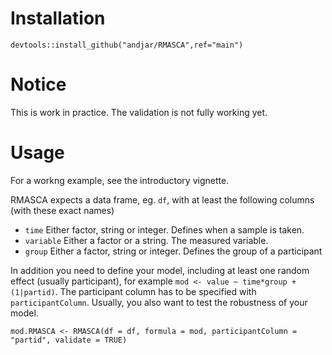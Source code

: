 # Installation

```{r}
devtools::install_github("andjar/RMASCA",ref="main")
```

# Notice

This is work in practice. The validation is not fully working yet.

# Usage

For a workng example, see the introductory vignette.

RMASCA expects a data frame, eg. `df`, with at least the following columns (with these exact names)

* `time` Either factor, string or integer. Defines when a sample is taken.
* `variable` Either a factor or a string. The measured variable.
* `group` Either a factor, string or integer. Defines the group of a participant

In addition you need to define your model, including at least one random effect (usually participant), for example `mod <- value ~ time*group + (1|partid)`. The participant column has to be specified with `participantColumn`. Usually, you also want to test the robustness of your model.

```{r}
mod.RMASCA <- RMASCA(df = df, formula = mod, participantColumn = "partid", validate = TRUE)
```